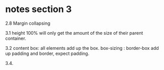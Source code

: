 # notes section 3
2.8
Margin collapsing 

3.1
height 100% will only get the amount of the size of their parent container.

3.2
content box: all elements add up the box.
box-sizing : border-box add up padding and border, expect padding.


3.4.
